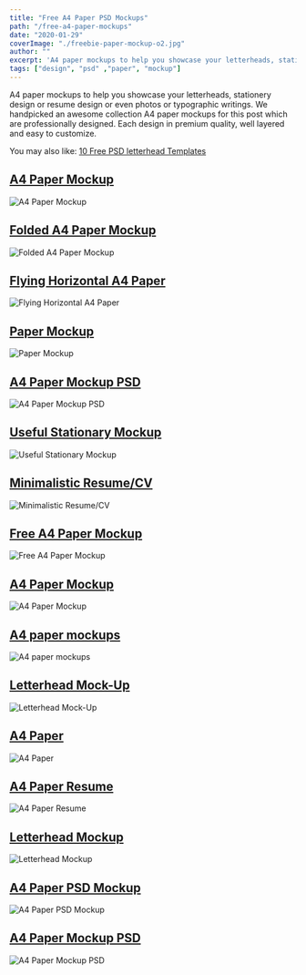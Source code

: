 ```yaml
---
title: "Free A4 Paper PSD Mockups"
path: "/free-a4-paper-mockups"
date: "2020-01-29"
coverImage: "./freebie-paper-mockup-o2.jpg"
author: ""
excerpt: 'A4 paper mockups to help you showcase your letterheads, stationery design or resume design or even photos or typographic writings. We handpicked an awesome collection A4 paper mockups for this post which are professionally designed.'
tags: ["design", "psd" ,"paper", "mockup"]
---
```


A4 paper mockups to help you showcase your letterheads, stationery design or resume design or even photos or typographic writings. We handpicked an awesome collection A4 paper mockups for this post which are professionally designed. Each design in premium quality, well layered and easy to customize.

You may also like: [10 Free PSD letterhead Templates](free-psd-letterhead-templates)


## [A4 Paper Mockup](http://www.graphicsfuel.com/2017/08/a4-paper-mockup-psd-3/)
![A4 Paper Mockup](./a4-paper-mockup-psd-template.jpg)

## [Folded A4 Paper Mockup](https://www.anthonyboyd.graphics/mockups/2017/folded-a4-paper-mockup/)
![Folded A4 Paper Mockup](./folded_a4_paper_mockup__3__-_anthony_boyd_graphics.jpg)

## [Flying Horizontal A4 Paper](http://inmockups.com/mockup/Flaying-Horizontal-A4-Paper-Free-Photoshop-Mockup)
![Flying Horizontal A4 Paper](./2.-Flaying-Horizontal-A4-Paper-Mockup.jpg)

## [Paper Mockup](https://www.behance.net/gallery/28978595/Freebie-Paper-Mockup)
![Paper Mockup](./freebie-paper-mockup-o2.jpg)

## [A4 Paper Mockup PSD](https://goodmockups.com/free-a4-paper-mockup-psd/)
![A4 Paper Mockup PSD](./Free-A4-Paper-Mockup-PSD.jpg)

## [Useful Stationary Mockup](https://www.dropbox.com/s/rrv7gsew0rrsa1k/Mock-UP-1.psd?dl=0)
![Useful Stationary Mockup](./free-mock-up-psd-j3.jpg)

## [Minimalistic Resume/CV](https://drive.google.com/open?id=0B-_8jyvGwmMXakdIaTVfOVczWHc)
![Minimalistic Resume/CV](./free-resume-cv-w3.jpg)

## [Free A4 Paper Mockup](https://www.dropbox.com/s/bk03ulo4vofr54d/a4-paper-mockup.zip?dl=0)
![Free A4 Paper Mockup](./free-a4-paper-mockup-o2.jpg)

## [A4 Paper Mockup](http://www.themeraid.com/freebies/a4-paper-mockup-template/)
![A4 Paper Mockup](./A4-Paper-Mockup.jpg)

## [A4 paper mockups](http://graphicpear.com/paper-mockup/)
![A4 paper mockups](./A4-paper-mockups.jpg)

## [Letterhead Mock-Up](http://zippypixels.com/product/mockups/stationery/free-textured-letterhead-mock-up-in-a4-size/?utm_source=dribbble.com&utm_medium=referral&utm_campaign=dribbble_sharing)
![Letterhead Mock-Up](./Free-Letterhead-Mock-Up-In-A4-Size.jpg)

## [A4 Paper](https://www.dropbox.com/s/iixcrg34kvtuqz0/a4-paper-mockup_suleman.zip?dl=0)
![A4 Paper](./a4-paper_mockup_free-psd-download.jpg)

## [A4 Paper Resume](https://psd.zone/mockups/a4-paper-resume-mockup-free-psd/)
![A4 Paper Resume](./a4-paper-resume-mockup-free-psd.jpg)

## [Letterhead Mockup](http://www.graphicsfuel.com/2015/04/letterhead-and-paper-portfolio-mockup-psd/)
![Letterhead Mockup](./letterhead-mockup-db.jpg)

## [A4 Paper PSD Mockup](http://www.graphberry.com/item/a4-paper-psd-mockup/)
![A4 Paper PSD Mockup](./Freebie-A4-Paper-PSD-Mockup.jpg)

## [A4 Paper Mockup PSD](https://www.graphicsfuel.com/2016/10/a4-paper-mockup-psd-2/)
![A4 Paper Mockup PSD](./a4-paper-psd-mockup-template.jpg)
